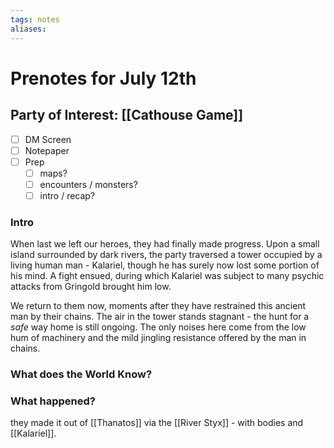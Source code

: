 ```yaml
---
tags: notes
aliases:
---
```


# Prenotes for July 12th
## Party of Interest: [[Cathouse Game]]
- [ ] DM Screen
- [ ] Notepaper
- [ ] Prep
	- [ ] maps?
	- [ ] encounters / monsters?
	- [ ] intro / recap?

### Intro

When last we left our heroes, they had finally made progress. Upon a small island surrounded by dark rivers, the party traversed a tower occupied by a living human man - Kalariel, though he has surely now lost some portion of his mind. A fight ensued, during which Kalariel was subject to many psychic attacks from Gringold brought him low.

We return to them now, moments after they have restrained this ancient man by their chains. The air in the tower stands stagnant - the hunt for a *safe* way home is still ongoing. The only noises here come from the low hum of machinery and the mild jingling resistance offered by the man in chains.

### What does the World Know?


### What happened?

they made it out of [[Thanatos]] via the [[River Styx]] - with bodies and [[Kalariel]].